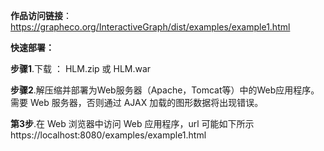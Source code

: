 **作品访问链接**：https://grapheco.org/InteractiveGraph/dist/examples/example1.html

**快速部署：**

**步骤1**.下载 ： HLM.zip 或 HLM.war

**步骤2**.解压缩并部署为Web服务器（Apache，Tomcat等）中的Web应用程序。需要 Web 服务器，否则通过 AJAX 加载的图形数据将出现错误。

**第3步**.在 Web 浏览器中访问 Web 应用程序，url 可能如下所示https://localhost:8080/examples/example1.html﻿
